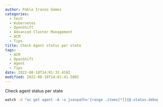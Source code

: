 ```yaml
---
author: Pablo Iranzo Gómez
categories:
  - tech
  - Kubernetes
  - OpenShift
  - Advanced Cluster Management
  - ACM
  - Tips
title: Check Agent status per state
tags:
  - ACM
  - OpenShift
  - Agent
  - Tips
date: 2022-08-10T14:01:32.418Z
modified: 2022-08-10T14:01:41.500Z
---
```


Check agent status per state

```sh
watch -d "oc get agent -A -o jsonpath='{range .items[*]}{@.status.debugInfo.state}{\"\n\"}{end}' |sort | uniq --count"
```
